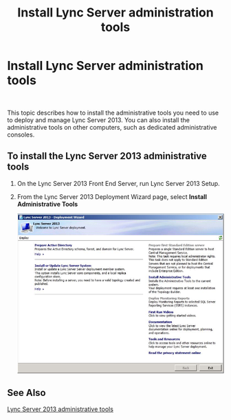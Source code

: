 ﻿---
title: Install Lync Server administration tools
TOCTitle: Install Lync Server administration tools
ms:assetid: a56fc6ff-6cd7-42be-a99f-9f7f5525c93d
ms:mtpsurl: https://technet.microsoft.com/en-us/library/JJ721840(v=OCS.15)
ms:contentKeyID: 49733773
ms.date: 07/23/2014
mtps_version: v=OCS.15
---

# Install Lync Server administration tools

 


This topic describes how to install the administrative tools you need to use to deploy and manage Lync Server 2013. You can also install the administrative tools on other computers, such as dedicated administrative consoles.

## To install the Lync Server 2013 administrative tools

1.  On the Lync Server 2013 Front End Server, run Lync Server 2013 Setup.

2.  From the Lync Server 2013 Deployment Wizard page, select **Install Administrative Tools**
    
    ![Lync Server 2013 Deployment Wizard, Welcome page](images/JJ205265.5f88ae18-9c3c-42ea-a91a-836ecf5d515f(OCS.15).jpg "Lync Server 2013 Deployment Wizard, Welcome page")

## See Also


[Lync Server 2013 administrative tools](lync-server-2013-lync-server-administrative-tools.md)

